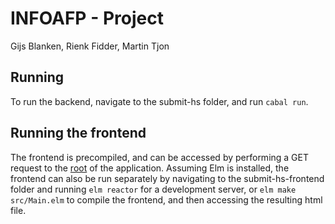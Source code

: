 # INFOAFP - Project

Gijs Blanken, Rienk Fidder, Martin Tjon

## Running

To run the backend, navigate to the submit-hs folder, and run `cabal run`.

## Running the frontend

The frontend is precompiled, and can be accessed by performing a GET request to the [root](http://localhost:3000/) of the application. Assuming Elm is installed, the frontend can also be run separately by navigating to the submit-hs-frontend folder and running `elm reactor` for a development server, or `elm make src/Main.elm` to compile the frontend, and then accessing the resulting html file.
